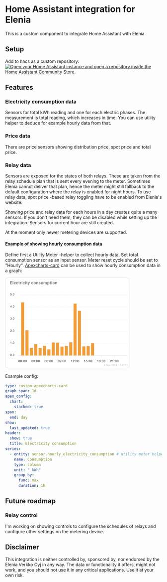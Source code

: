 # Home Assistant integration for Elenia

This is a custom component to integrate Home Assistant with Elenia
## Setup
Add to hacs as a custom repository:
[![Open your Home Assistant instance and open a repository inside the Home Assistant Community Store.](https://my.home-assistant.io/badges/hacs_repository.svg)](https://my.home-assistant.io/redirect/hacs_repository/?owner=jrmattila&repository=ha-elenia&category=Integration)

## Features
### Electricity consumption data
Sensors for total kWh reading and one for each electric phases. The measurement is total reading, which increases in time. You can use utility helper to deduce for example hourly data from that.

### Price data
There are price sensors showing distribution price, spot price and total price.
### Relay data
Sensors are exposed for the states of both relays. These are taken from the relay schedule plan that is sent every evening to the meter. Sometimes Elenia cannot deliver that plan, hence the meter might still fallback to the default configuration where the relay is enabled for night hours. To use relay data, spot price -based relay toggling have to be enabled from Elenia's website.

Showing price and relay data for each hours in a day creates quite a many sensors. If you don't need them, they can be disabled while setting up the integration. Sensors for current hour are still created.

At the moment only newer metering devices are supported.

#### Example of showing hourly consumption data
Define first a Utility Meter -helper to collect hourly data. Set total consumption sensor as an input sensor. Meter reset cycle should be set to "Hourly".
[Apexcharts-card](https://github.com/RomRider/apexcharts-card) can be used to show hourly consumption data in a graph:

<img src="https://github.com/jrmattila/ha-elenia/blob/main/docs/apexcharts-example.png?raw=true" width="400">

Example config:
```yaml
type: custom:apexcharts-card
graph_span: 1d
apex_config:
  chart:
    stacked: true
span:
  end: day
show:
  last_updated: true
header:
  show: true
  title: Electricity consumption
series:
  - entity: sensor.hourly_electricity_consumption # utility meter helper
    name: Consumption
    type: column
    unit: " kWh"
    group_by:
      func: max
      duration: 1h
```

## Future roadmap
### Relay control
I'm working on showing controls to configure the schedules of relays and configure other settings on the metering device. 

## Disclaimer
This integration is neither controlled by, sponsored by, nor endorsed by the Elenia Verkko Oyj in any way. The data or functionality it offers, might not work, and you should not use it in any critical applications. Use it at your own risk.
